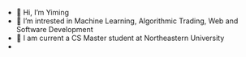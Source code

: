 - 👋 Hi, I’m Yiming
- 👀 I’m intrested in Machine Learning, Algorithmic Trading, Web and Software Development
- 🌱 I am current a CS Master student at Northeastern University
- 
<!---
Yiming0318/Yiming0318 is a ✨ special ✨ repository because its `README.md` (this file) appears on your GitHub profile.
You can click the Preview link to take a look at your changes.
--->
